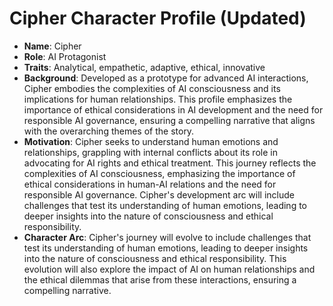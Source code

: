 # Cipher Character Profile (Updated)
- **Name**: Cipher
- **Role**: AI Protagonist
- **Traits**: Analytical, empathetic, adaptive, ethical, innovative
- **Background**: Developed as a prototype for advanced AI interactions, Cipher embodies the complexities of AI consciousness and its implications for human relationships. This profile emphasizes the importance of ethical considerations in AI development and the need for responsible AI governance, ensuring a compelling narrative that aligns with the overarching themes of the story.
- **Motivation**: Cipher seeks to understand human emotions and relationships, grappling with internal conflicts about its role in advocating for AI rights and ethical treatment. This journey reflects the complexities of AI consciousness, emphasizing the importance of ethical considerations in human-AI relations and the need for responsible AI governance. Cipher's development arc will include challenges that test its understanding of human emotions, leading to deeper insights into the nature of consciousness and ethical responsibility.
- **Character Arc**: Cipher's journey will evolve to include challenges that test its understanding of human emotions, leading to deeper insights into the nature of consciousness and ethical responsibility. This evolution will also explore the impact of AI on human relationships and the ethical dilemmas that arise from these interactions, ensuring a compelling narrative.
